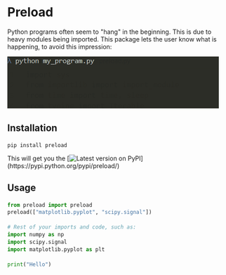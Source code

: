 # Preload

Python programs often seem to "hang" in the beginning. This is due to
heavy modules being imported. This package lets the user know what is
happening, to avoid this impression:

![A console showing the output of the program under "Usage"](https://raw.githubusercontent.com/tfiers/preload/master/example.gif)


## Installation

```
pip install preload
```
This will get you the
[![Latest version on PyPI](https://img.shields.io/pypi/v/preload.svg?label=latest%20version%20on%20PyPI:)](https://pypi.python.org/pypi/preload/)

## Usage

```python
from preload import preload
preload(["matplotlib.pyplot", "scipy.signal"])

# Rest of your imports and code, such as:
import numpy as np
import scipy.signal
import matplotlib.pyplot as plt

print("Hello")
```
